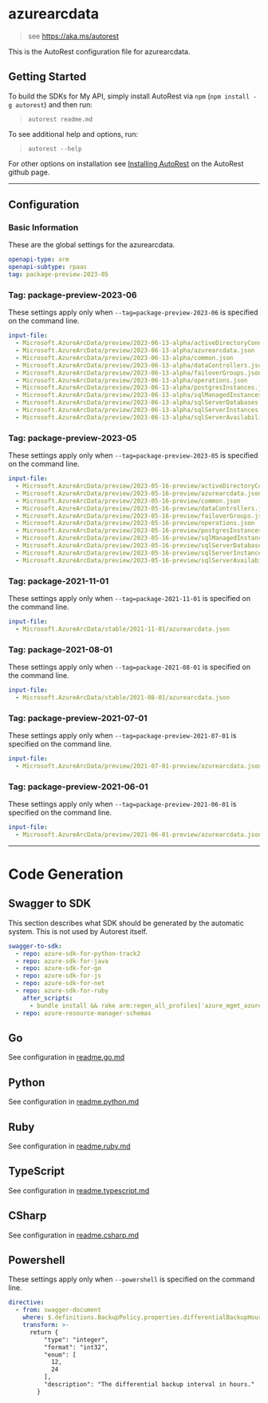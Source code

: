 # azurearcdata

> see https://aka.ms/autorest

This is the AutoRest configuration file for azurearcdata.

## Getting Started

To build the SDKs for My API, simply install AutoRest via `npm` (`npm install -g autorest`) and then run:

> `autorest readme.md`

To see additional help and options, run:

> `autorest --help`

For other options on installation see [Installing AutoRest](https://aka.ms/autorest/install) on the AutoRest github page.

---

## Configuration

### Basic Information

These are the global settings for the azurearcdata.

``` yaml
openapi-type: arm
openapi-subtype: rpaas
tag: package-preview-2023-05
```


### Tag: package-preview-2023-06

These settings apply only when `--tag=package-preview-2023-06` is specified on the command line.

```yaml $(tag) == 'package-preview-2023-06'
input-file:
  - Microsoft.AzureArcData/preview/2023-06-13-alpha/activeDirectoryConnectors.json
  - Microsoft.AzureArcData/preview/2023-06-13-alpha/azurearcdata.json
  - Microsoft.AzureArcData/preview/2023-06-13-alpha/common.json
  - Microsoft.AzureArcData/preview/2023-06-13-alpha/dataControllers.json
  - Microsoft.AzureArcData/preview/2023-06-13-alpha/failoverGroups.json
  - Microsoft.AzureArcData/preview/2023-06-13-alpha/operations.json
  - Microsoft.AzureArcData/preview/2023-06-13-alpha/postgresInstances.json
  - Microsoft.AzureArcData/preview/2023-06-13-alpha/sqlManagedInstances.json
  - Microsoft.AzureArcData/preview/2023-06-13-alpha/sqlServerDatabases.json
  - Microsoft.AzureArcData/preview/2023-06-13-alpha/sqlServerInstances.json
  - Microsoft.AzureArcData/preview/2023-06-13-alpha/sqlServerAvailabilityGroups.json
```

### Tag: package-preview-2023-05

These settings apply only when `--tag=package-preview-2023-05` is specified on the command line.

```yaml $(tag) == 'package-preview-2023-05'
input-file:
  - Microsoft.AzureArcData/preview/2023-05-16-preview/activeDirectoryConnectors.json
  - Microsoft.AzureArcData/preview/2023-05-16-preview/azurearcdata.json
  - Microsoft.AzureArcData/preview/2023-05-16-preview/common.json
  - Microsoft.AzureArcData/preview/2023-05-16-preview/dataControllers.json
  - Microsoft.AzureArcData/preview/2023-05-16-preview/failoverGroups.json
  - Microsoft.AzureArcData/preview/2023-05-16-preview/operations.json
  - Microsoft.AzureArcData/preview/2023-05-16-preview/postgresInstances.json
  - Microsoft.AzureArcData/preview/2023-05-16-preview/sqlManagedInstances.json
  - Microsoft.AzureArcData/preview/2023-05-16-preview/sqlServerDatabases.json
  - Microsoft.AzureArcData/preview/2023-05-16-preview/sqlServerInstances.json
  - Microsoft.AzureArcData/preview/2023-05-16-preview/sqlServerAvailabilityGroups.json
```

### Tag: package-2021-11-01

These settings apply only when `--tag=package-2021-11-01` is specified on the command line.

```yaml $(tag) == 'package-2021-11-01'
input-file:
  - Microsoft.AzureArcData/stable/2021-11-01/azurearcdata.json
```

### Tag: package-2021-08-01

These settings apply only when `--tag=package-2021-08-01` is specified on the command line.

```yaml $(tag) == 'package-2021-08-01'
input-file:
  - Microsoft.AzureArcData/stable/2021-08-01/azurearcdata.json
```

### Tag: package-preview-2021-07-01

These settings apply only when `--tag=package-preview-2021-07-01` is specified on the command line.

```yaml $(tag) == 'package-preview-2021-07-01'
input-file:
  - Microsoft.AzureArcData/preview/2021-07-01-preview/azurearcdata.json
```

### Tag: package-preview-2021-06-01

These settings apply only when `--tag=package-preview-2021-06-01` is specified on the command line.

```yaml $(tag) == 'package-preview-2021-06-01'
input-file:
  - Microsoft.AzureArcData/preview/2021-06-01-preview/azurearcdata.json
```

---

# Code Generation

## Swagger to SDK

This section describes what SDK should be generated by the automatic system.
This is not used by Autorest itself.

``` yaml $(swagger-to-sdk)
swagger-to-sdk:
  - repo: azure-sdk-for-python-track2
  - repo: azure-sdk-for-java
  - repo: azure-sdk-for-go
  - repo: azure-sdk-for-js
  - repo: azure-sdk-for-net
  - repo: azure-sdk-for-ruby
    after_scripts:
      - bundle install && rake arm:regen_all_profiles['azure_mgmt_azurearcdata']
  - repo: azure-resource-manager-schemas
```

## Go

See configuration in [readme.go.md](./readme.go.md)

## Python

See configuration in [readme.python.md](./readme.python.md)

## Ruby

See configuration in [readme.ruby.md](./readme.ruby.md)

## TypeScript

See configuration in [readme.typescript.md](./readme.typescript.md)

## CSharp

See configuration in [readme.csharp.md](./readme.csharp.md)

## Powershell

These settings apply only when `--powershell` is specified on the command line.

``` yaml $(powershell)
directive:
  - from: swagger-document
    where: $.definitions.BackupPolicy.properties.differentialBackupHours
    transform: >-
      return {
          "type": "integer",
          "format": "int32",
          "enum": [
            12,
            24
          ],
          "description": "The differential backup interval in hours."
        }
```
